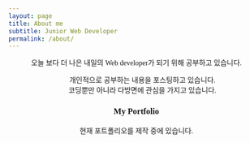 ```yaml
---
layout: page
title: About me
subtitle: Junior Web Developer
permalink: /about/
---
```

<style>
  @font-face { font-family: 'IBMPlexSansKR-Regular';
   src: url('https://cdn.jsdelivr.net/gh/projectnoonnu/noonfonts_20-07@1.0/IBMPlexSansKR-Regular.woff') format('woff'); font-weight: normal; font-style: normal; }
body{
font-family: 'IBMPlexSansKR-Regular';
}
.container{
  text-align:center;
 }
  li{
  list-style:none;}
</style>
<div class="container">
오늘 보다 더 나은 내일의 Web developer가 되기 위해 공부하고 있습니다.

<ul>
<li>개인적으로 공부하는 내용을 포스팅하고 있습니다.</li>
<li>코딩뿐만 아니라 다방면에 관심을 가지고 있습니다.</li>
</ul>


<h3>My Portfolio</h3>

현재 포트폴리오를 제작 중에 있습니다.
</div>
